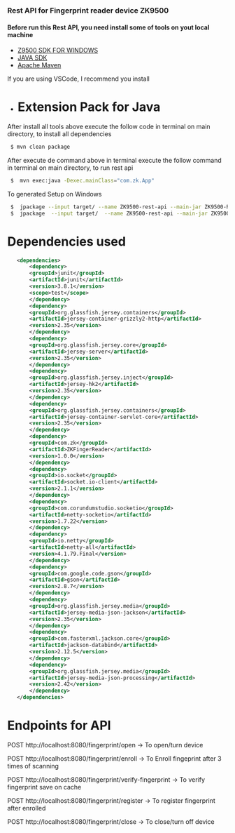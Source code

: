 ### Rest API for  Fingerprint reader device ZK9500

#### Before run this Rest API, you need install some of tools on yout local machine
* [Z9500 SDK FOR WINDOWS](https://server.zkteco.eu/ddfb/zkfinger_sdk_v10.0-windows-lite-zk9500.zip)
* [JAVA SDK](https://www.oracle.com/java/technologies/downloads/)
* [Apache Maven](https://maven.apache.org/download.cgi) 


If you are using VSCode, I recommend you install

* # Extension Pack for Java

After install all tools above execute the follow code in terminal on main directory, to install all dependencies

```bash
 $ mvn clean package
```

After execute de command above in terminal execute the follow command  in terminal on main directory, to run rest api


```bash
 $  mvn exec:java -Dexec.mainClass="com.zk.App"
```


To generated Setup on Windows

```bash
 $  jpackage --input target/ --name ZK9500-rest-api --main-jar ZK9500-REST-API.jar --main-class com.zk.App --type msi/exe --dest target/msi -UI
 $  jpackage  --input target/  --name ZK9500-rest-api --main-jar ZK9500-REST-API.jar --main-class com.zk.App --type exe  --dest target/exe --win-console Without UI
```
# Dependencies used
 ```xml
    <dependencies>
        <dependency>
        <groupId>junit</groupId>
        <artifactId>junit</artifactId>
        <version>3.8.1</version>
        <scope>test</scope>
        </dependency>
        <dependency>
        <groupId>org.glassfish.jersey.containers</groupId>
        <artifactId>jersey-container-grizzly2-http</artifactId>
        <version>2.35</version>
        </dependency>
        <dependency>
        <groupId>org.glassfish.jersey.core</groupId>
        <artifactId>jersey-server</artifactId>
        <version>2.35</version>
        </dependency>
        <dependency>
        <groupId>org.glassfish.jersey.inject</groupId>
        <artifactId>jersey-hk2</artifactId>
        <version>2.35</version>
        </dependency>
        <dependency>
        <groupId>org.glassfish.jersey.containers</groupId>
        <artifactId>jersey-container-servlet-core</artifactId>
        <version>2.35</version>
        </dependency>
        <dependency>
        <groupId>com.zk</groupId>
        <artifactId>ZKFingerReader</artifactId>
        <version>1.0.0</version>
        </dependency>
        <dependency>
        <groupId>io.socket</groupId>
        <artifactId>socket.io-client</artifactId>
        <version>2.1.1</version>
        </dependency>
        <dependency>
        <groupId>com.corundumstudio.socketio</groupId>
        <artifactId>netty-socketio</artifactId>
        <version>1.7.22</version>
        </dependency>
        <dependency>
        <groupId>io.netty</groupId>
        <artifactId>netty-all</artifactId>
        <version>4.1.79.Final</version>
        </dependency>
        <dependency>
        <groupId>com.google.code.gson</groupId>
        <artifactId>gson</artifactId>
        <version>2.8.7</version>
        </dependency>
        <dependency>
        <groupId>org.glassfish.jersey.media</groupId>
        <artifactId>jersey-media-json-jackson</artifactId>
        <version>2.35</version>
        </dependency>
        <dependency>
        <groupId>com.fasterxml.jackson.core</groupId>
        <artifactId>jackson-databind</artifactId>
        <version>2.12.5</version>
        </dependency>
        <dependency>
        <groupId>org.glassfish.jersey.media</groupId>
        <artifactId>jersey-media-json-processing</artifactId>
        <version>2.42</version>
        </dependency>
    </dependencies>
 ```


# Endpoints for API

POST http://localhost:8080/fingerprint/open -> To open/turn device 

POST http://localhost:8080/fingerprint/enroll -> To Enroll fingeprint after 3 times of scanning 

POST http://localhost:8080/fingerprint/verify-fingerprint -> To verify fingerprint save on cache

POST http://localhost:8080/fingerprint/register -> To register fingerprint after enrolled

POST http://localhost:8080/fingerprint/close -> To close/turn off device


